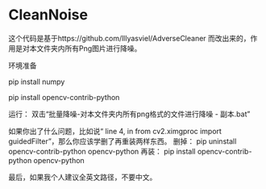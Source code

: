 # CleanNoise

这个代码是基于https://github.com/lllyasviel/AdverseCleaner 而改出来的，作用是对本文件夹内所有Png图片进行降噪。

环境准备

pip install numpy

pip install opencv-contrib-python

运行：
双击“批量降噪-对本文件夹内所有png格式的文件进行降噪 - 副本.bat”


如果你出了什么问题，比如说“ line 4, in <module>
from cv2.ximgproc import guidedFilter”，那么你应该学删了再重装两样东西。
删掉：
pip uninstall opencv-contrib-python opencv-python
再装：
pip install opencv-contrib-python opencv-python 

最后，如果我个人建议全英文路径，不要中文。

